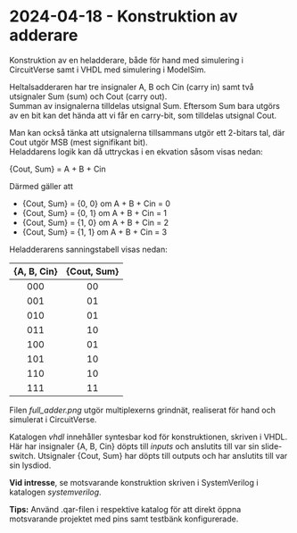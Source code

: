 # 2024-04-18 - Konstruktion av adderare

Konstruktion av en heladderare, både för hand med simulering i CircuitVerse samt i VHDL med simulering i ModelSim. 

Heltalsadderaren har tre insignaler A, B och Cin (carry in) samt två utsignaler Sum (sum) och Cout (carry out).  
Summan av insignalerna tilldelas utsignal Sum. Eftersom Sum bara utgörs av en bit kan det hända att vi får en carry-bit, 
som tilldelas utsignal Cout.  

Man kan också tänka att utsignalerna tillsammans utgör ett 2-bitars tal, där Cout utgör MSB (mest signifikant bit).  
Heladdarens logik kan då uttryckas i en ekvation såsom visas nedan:  

{Cout, Sum} = A + B + Cin

Därmed gäller att
* {Cout, Sum} = {0, 0} om A + B + Cin = 0
* {Cout, Sum} = {0, 1} om A + B + Cin = 1
* {Cout, Sum} = {1, 0} om A + B + Cin = 2
* {Cout, Sum} = {1, 1} om A + B + Cin = 3

Heladderarens sanningstabell visas nedan:  

|  {A, B, Cin}  |  {Cout, Sum}  |  
| :-----------: | :-----------: |  
|      000      |      00       |  
|      001      |      01       |  
|      010      |      01       |     
|      011      |      10       |    
|      100      |      01       |   
|      101      |      10       |     
|      110      |      10       |      
|      111      |      11       |  

Filen *full_adder.png* utgör multiplexerns grindnät, realiserat för hand och simulerat i CircuitVerse.

Katalogen *vhdl* innehåller syntesbar kod för konstruktionen, skriven i VHDL. Här har insignaler {A, B, Cin} döpts till *inputs*
och anslutits till var sin slide-switch. Utsignaler {Cout, Sum} har döpts till outputs och har anslutits till var sin lysdiod.

**Vid intresse**, se motsvarande konstruktion skriven i SystemVerilog i katalogen *systemverilog*.

**Tips:** Använd .qar-filen i respektive katalog för att direkt öppna motsvarande projektet med pins samt testbänk konfigurerade.
